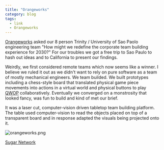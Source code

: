 ```yaml
---
title: "Orangeworks"
category: blog
tags:
  - link
  - Orangeworks
---
```

[Orangeworks](https://www.orangeworks.ie/) asked our 8 person Trinity / University of Sao Paolo engineering team "How might we redefine the corporate team building experience for 2030?"  For our troubles we got a free trip to Sao Paulo to hash out ideas and to California to present our findings.

Weirdly, we first considered remote teams which now seems like a winner.  I believe we ruled it out as we didn't want to rely on pure software as a team of mostly mechanical engineers.  We team builded.  We built prototypes including a chess-style board that translated physical game piece movements into actions in a virtual world and physical buttons to play [QWOP](http://www.foddy.net/Athletics.html) collaboratively.  Eventually we converged on a monstrosity that looked fancy, was fun to build and kind of met our brief.

It was a laser cut, computer-vision driven tabletop team building platform.  The table used computer-vision to read the objects placed on top of a transparent board and in response adapted the visuals being projected onto it.

![orangeworks.png](https://github.com/rdmolony/rdmolony.github.io/blob/559003b836607fbcae892cce5bff1ace26a15b97/assets/images/orangeworks.png)

<div><a href="https://sugar-network.org/projects/" class="btn btn--primary">Sugar Network</a></div>
